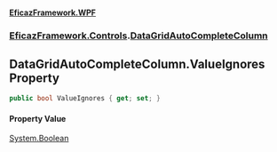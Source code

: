 #### [EficazFramework.WPF](EficazFrameworkWPF.md 'EficazFramework WPF')
### [EficazFramework.Controls](EficazFrameworkWPF.md#EficazFramework.Controls 'EficazFramework.Controls').[DataGridAutoCompleteColumn](EficazFramework.Controls/DataGridAutoCompleteColumn.md 'EficazFramework.Controls.DataGridAutoCompleteColumn')

## DataGridAutoCompleteColumn.ValueIgnores Property

```csharp
public bool ValueIgnores { get; set; }
```

#### Property Value
[System.Boolean](https://docs.microsoft.com/en-us/dotnet/api/System.Boolean 'System.Boolean')